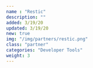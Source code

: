 ```yaml
---
name : "Restic"
description: ""
added: 3/19/20
updated: 3/19/20
new: true
img: "/img/partners/restic.png"
class: "partner"
categories: "Developer Tools"
weight: 3
---
```

